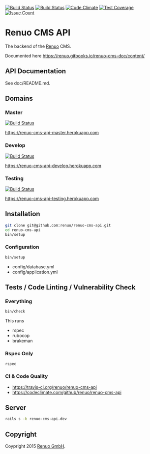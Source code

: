 [![Build Status](https://travis-ci.org/renuo/renuo-cms-api.svg?branch=master)](https://travis-ci.org/renuo/renuo-cms-api) [![Build Status](https://travis-ci.org/renuo/renuo-cms-api.svg?branch=develop)](https://travis-ci.org/renuo/renuo-cms-api) [![Code Climate](https://codeclimate.com/github/renuo/renuo-cms-api/badges/gpa.svg)](https://codeclimate.com/github/renuo/renuo-cms-api) [![Test Coverage](https://codeclimate.com/github/renuo/renuo-cms-api/badges/coverage.svg)](https://codeclimate.com/github/renuo/renuo-cms-api/coverage) [![Issue Count](https://codeclimate.com/github/renuo/renuo-cms-api/badges/issue_count.svg)](https://codeclimate.com/github/renuo/renuo-cms-api)

# Renuo CMS API

The backend of the [Renuo](https://www.renuo.ch) CMS.
 
Documented here https://renuo.gitbooks.io/renuo-cms-doc/content/

## API Documentation

See doc/README.md.

## Domains

### Master

[![Build Status](https://travis-ci.org/renuo/renuo-cms-api.svg?branch=master)](https://travis-ci.org/renuo/renuo-cms-api)

https://renuo-cms-api-master.herokuapp.com

### Develop

[![Build Status](https://travis-ci.org/renuo/renuo-cms-api.svg?branch=develop)](https://travis-ci.org/renuo/renuo-cms-api)

https://renuo-cms-api-develop.herokuapp.com

### Testing

[![Build Status](https://travis-ci.org/renuo/renuo-cms-api.svg?branch=testing)](https://travis-ci.org/renuo/renuo-cms-api)

https://renuo-cms-api-testing.herokuapp.com

## Installation

```sh
git clone git@github.com:renuo/renuo-cms-api.git
cd renuo-cms-api
bin/setup
```

### Configuration

```sh
bin/setup
```

* config/database.yml
* config/application.yml

## Tests / Code Linting / Vulnerability Check

### Everything

```sh
bin/check
```

This runs

* rspec
* rubocop
* brakeman

### Rspec Only

```sh
rspec
```

### CI & Code Quality

* https://travis-ci.org/renuo/renuo-cms-api
* https://codeclimate.com/github/renuo/renuo-cms-api


## Server

```sh
rails s -b renuo-cms-api.dev
```

## Copyright

Coypright 2015 [Renuo GmbH](https://www.renuo.ch/).
